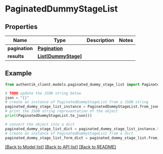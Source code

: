 # PaginatedDummyStageList


## Properties

Name | Type | Description | Notes
------------ | ------------- | ------------- | -------------
**pagination** | [**Pagination**](Pagination.md) |  | 
**results** | [**List[DummyStage]**](DummyStage.md) |  | 

## Example

```python
from authentik_client.models.paginated_dummy_stage_list import PaginatedDummyStageList

# TODO update the JSON string below
json = "{}"
# create an instance of PaginatedDummyStageList from a JSON string
paginated_dummy_stage_list_instance = PaginatedDummyStageList.from_json(json)
# print the JSON string representation of the object
print(PaginatedDummyStageList.to_json())

# convert the object into a dict
paginated_dummy_stage_list_dict = paginated_dummy_stage_list_instance.to_dict()
# create an instance of PaginatedDummyStageList from a dict
paginated_dummy_stage_list_form_dict = paginated_dummy_stage_list.from_dict(paginated_dummy_stage_list_dict)
```
[[Back to Model list]](../README.md#documentation-for-models) [[Back to API list]](../README.md#documentation-for-api-endpoints) [[Back to README]](../README.md)


